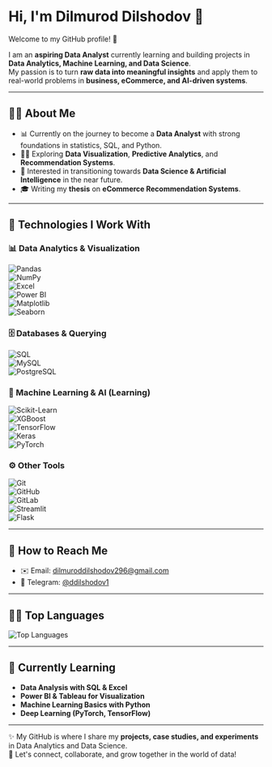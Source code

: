 # Hi, I'm Dilmurod Dilshodov 👋

Welcome to my GitHub profile! 🚀  

I am an **aspiring Data Analyst** currently learning and building projects in **Data Analytics, Machine Learning, and Data Science**.  
My passion is to turn **raw data into meaningful insights** and apply them to real-world problems in **business, eCommerce, and AI-driven systems**.  

---

## 👨‍💻 About Me

- 📊 Currently on the journey to become a **Data Analyst** with strong foundations in statistics, SQL, and Python.  
- 🧑‍💻 Exploring **Data Visualization**, **Predictive Analytics**, and **Recommendation Systems**.  
- 🔬 Interested in transitioning towards **Data Science & Artificial Intelligence** in the near future.  
- 🎓 Writing my **thesis** on **eCommerce Recommendation Systems**.  

---

## 🔧 Technologies I Work With  

### 📊 Data Analytics & Visualization  
![Pandas](https://img.shields.io/badge/-Pandas-150458?style=flat&logo=pandas&logoColor=white)  
![NumPy](https://img.shields.io/badge/-NumPy-013243?style=flat&logo=numpy&logoColor=white)  
![Excel](https://img.shields.io/badge/-Excel-217346?style=flat&logo=microsoft-excel&logoColor=white)  
![Power BI](https://img.shields.io/badge/-Power%20BI-F2C811?style=flat&logo=power-bi&logoColor=black)  
![Matplotlib](https://img.shields.io/badge/-Matplotlib-11557c?style=flat&logo=plotly&logoColor=white)  
![Seaborn](https://img.shields.io/badge/-Seaborn-5A9?style=flat&logo=python&logoColor=white)  

### 🗄️ Databases & Querying  
![SQL](https://img.shields.io/badge/-SQL-4479A1?style=flat&logo=postgresql&logoColor=white)  
![MySQL](https://img.shields.io/badge/-MySQL-4479A1?style=flat&logo=mysql&logoColor=white)  
![PostgreSQL](https://img.shields.io/badge/-PostgreSQL-336791?style=flat&logo=postgresql&logoColor=white)  

### 🤖 Machine Learning & AI (Learning)  
![Scikit-Learn](https://img.shields.io/badge/-Scikit%20Learn-F7931E?style=flat&logo=scikit-learn&logoColor=white)  
![XGBoost](https://img.shields.io/badge/-XGBoost-ff6600?style=flat&logo=xgboost&logoColor=white)  
![TensorFlow](https://img.shields.io/badge/-TensorFlow-FF6F00?style=flat&logo=tensorflow&logoColor=white)  
![Keras](https://img.shields.io/badge/-Keras-D00000?style=flat&logo=keras&logoColor=white)  
![PyTorch](https://img.shields.io/badge/-PyTorch-EE4C2C?style=flat&logo=pytorch&logoColor=white)  

### ⚙️ Other Tools  
![Git](https://img.shields.io/badge/-Git-F05032?style=flat&logo=git&logoColor=white)  
![GitHub](https://img.shields.io/badge/-GitHub-181717?style=flat&logo=github&logoColor=white)  
![GitLab](https://img.shields.io/badge/-GitLab-FC6D26?style=flat&logo=gitlab&logoColor=white)  
![Streamlit](https://img.shields.io/badge/-Streamlit-FF4B4B?style=flat&logo=streamlit&logoColor=white)  
![Flask](https://img.shields.io/badge/-Flask-000000?style=flat&logo=flask&logoColor=white)  

---

## 📧 How to Reach Me  

- ✉️ Email: [dilmuroddilshodov296@gmail.com](mailto:dilmuroddilshodov296@gmail.com)  
- 📱 Telegram: [@ddilshodov1](https://t.me/ddilshodov1)  

---

## 🧑‍💻 Top Languages  

![Top Languages](https://github-readme-stats.vercel.app/api/top-langs/?username=DilshodovDilmurod&layout=compact&langs_count=6&hide_title=true&hide_border=true&theme=radical)  

---

## 🌱 Currently Learning  

- **Data Analysis with SQL & Excel**  
- **Power BI & Tableau for Visualization**  
- **Machine Learning Basics with Python**  
- **Deep Learning (PyTorch, TensorFlow)**  

---

✨ My GitHub is where I share my **projects, case studies, and experiments** in Data Analytics and Data Science.  
🚀 Let's connect, collaborate, and grow together in the world of data!
